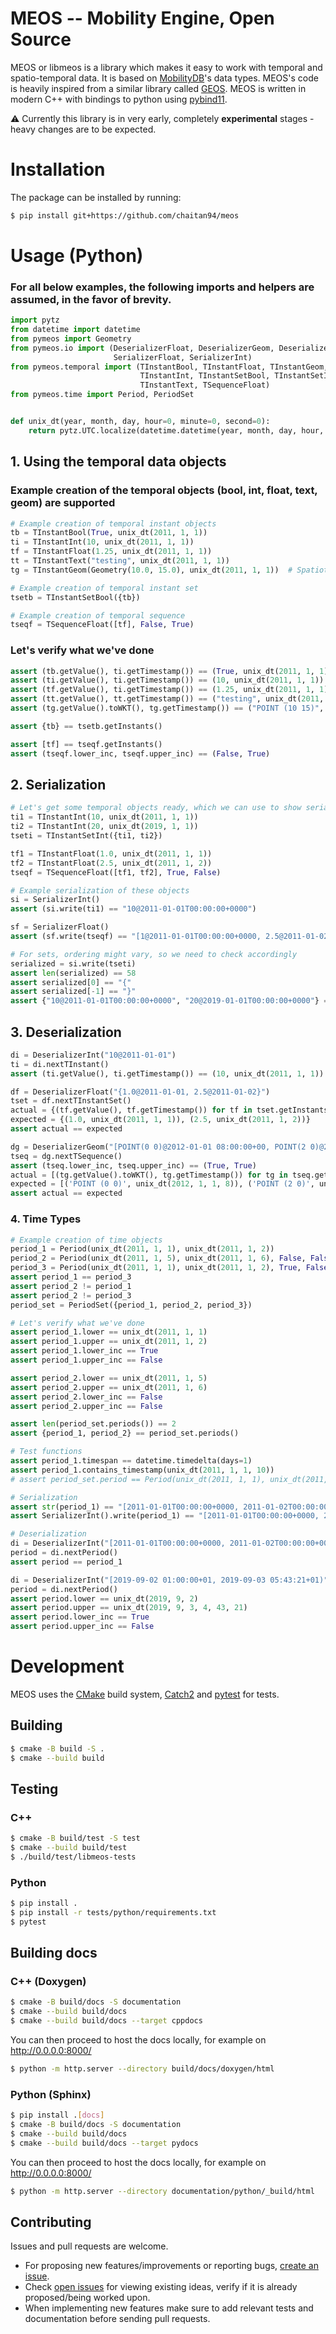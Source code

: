 MEOS -- Mobility Engine, Open Source
====

MEOS or libmeos is a library which makes it easy to work with temporal and spatio-temporal data. It is based on [MobilityDB](https://github.com/ULB-CoDE-WIT/MobilityDB)'s data types. MEOS's code is heavily inspired from a similar library called [GEOS](https://github.com/libgeos/geos). MEOS is written in modern C++ with bindings to python using [pybind11](https://github.com/pybind/pybind11).

⚠️ Currently this library is in very early, completely **experimental** stages - heavy changes are to be expected.

# Installation

The package can be installed by running:

```sh
$ pip install git+https://github.com/chaitan94/meos
```

# Usage (Python)

### For all below examples, the following imports and helpers are assumed, in the favor of brevity.
```python
import pytz
from datetime import datetime
from pymeos import Geometry
from pymeos.io import (DeserializerFloat, DeserializerGeom, DeserializerInt,
                       SerializerFloat, SerializerInt)
from pymeos.temporal import (TInstantBool, TInstantFloat, TInstantGeom,
                             TInstantInt, TInstantSetBool, TInstantSetInt,
                             TInstantText, TSequenceFloat)
from pymeos.time import Period, PeriodSet


def unix_dt(year, month, day, hour=0, minute=0, second=0):
    return pytz.UTC.localize(datetime.datetime(year, month, day, hour, minute, second))
```
## 1. Using the temporal data objects
### Example creation of the temporal objects (bool, int, float, text, geom) are supported
```python
# Example creation of temporal instant objects
tb = TInstantBool(True, unix_dt(2011, 1, 1))
ti = TInstantInt(10, unix_dt(2011, 1, 1))
tf = TInstantFloat(1.25, unix_dt(2011, 1, 1))
tt = TInstantText("testing", unix_dt(2011, 1, 1))
tg = TInstantGeom(Geometry(10.0, 15.0), unix_dt(2011, 1, 1))  # Spatiotemporal!

# Example creation of temporal instant set
tsetb = TInstantSetBool({tb})

# Example creation of temporal sequence
tseqf = TSequenceFloat([tf], False, True)
```

### Let's verify what we've done
```python
assert (tb.getValue(), ti.getTimestamp()) == (True, unix_dt(2011, 1, 1))
assert (ti.getValue(), ti.getTimestamp()) == (10, unix_dt(2011, 1, 1))
assert (tf.getValue(), ti.getTimestamp()) == (1.25, unix_dt(2011, 1, 1))
assert (tt.getValue(), tt.getTimestamp()) == ("testing", unix_dt(2011, 1, 1))
assert (tg.getValue().toWKT(), tg.getTimestamp()) == ("POINT (10 15)", unix_dt(2011, 1, 1))

assert {tb} == tsetb.getInstants()

assert [tf] == tseqf.getInstants()
assert (tseqf.lower_inc, tseqf.upper_inc) == (False, True)
```

## 2. Serialization
```python
# Let's get some temporal objects ready, which we can use to show serialization examples
ti1 = TInstantInt(10, unix_dt(2011, 1, 1))
ti2 = TInstantInt(20, unix_dt(2019, 1, 1))
tseti = TInstantSetInt({ti1, ti2})

tf1 = TInstantFloat(1.0, unix_dt(2011, 1, 1))
tf2 = TInstantFloat(2.5, unix_dt(2011, 1, 2))
tseqf = TSequenceFloat([tf1, tf2], True, False)

# Example serialization of these objects
si = SerializerInt()
assert (si.write(ti1) == "10@2011-01-01T00:00:00+0000")

sf = SerializerFloat()
assert (sf.write(tseqf) == "[1@2011-01-01T00:00:00+0000, 2.5@2011-01-02T00:00:00+0000)")

# For sets, ordering might vary, so we need to check accordingly
serialized = si.write(tseti)
assert len(serialized) == 58
assert serialized[0] == "{"
assert serialized[-1] == "}"
assert {"10@2011-01-01T00:00:00+0000", "20@2019-01-01T00:00:00+0000"} == set(serialized[1:-1].split(", "))
```

## 3. Deserialization
```python
di = DeserializerInt("10@2011-01-01")
ti = di.nextTInstant()
assert (ti.getValue(), ti.getTimestamp()) == (10, unix_dt(2011, 1, 1))

df = DeserializerFloat("{1.0@2011-01-01, 2.5@2011-01-02}")
tset = df.nextTInstantSet()
actual = {(tf.getValue(), tf.getTimestamp()) for tf in tset.getInstants()}
expected = {(1.0, unix_dt(2011, 1, 1)), (2.5, unix_dt(2011, 1, 2))}
assert actual == expected

dg = DeserializerGeom("[POINT(0 0)@2012-01-01 08:00:00+00, POINT(2 0)@2012-01-01 08:10:00+00, POINT(2 -1.98)@2012-01-01 08:15:00+00]")
tseq = dg.nextTSequence()
assert (tseq.lower_inc, tseq.upper_inc) == (True, True)
actual = [(tg.getValue().toWKT(), tg.getTimestamp()) for tg in tseq.getInstants()]
expected = [('POINT (0 0)', unix_dt(2012, 1, 1, 8)), ('POINT (2 0)', unix_dt(2012, 1, 1, 8, 10)), ('POINT (2 -1.98)', unix_dt(2012, 1, 1, 8, 15))]
assert actual == expected
```

### 4. Time Types
```python
# Example creation of time objects
period_1 = Period(unix_dt(2011, 1, 1), unix_dt(2011, 1, 2))
period_2 = Period(unix_dt(2011, 1, 5), unix_dt(2011, 1, 6), False, False)
period_3 = Period(unix_dt(2011, 1, 1), unix_dt(2011, 1, 2), True, False)
assert period_1 == period_3
assert period_2 != period_1
assert period_2 != period_3
period_set = PeriodSet({period_1, period_2, period_3})

# Let's verify what we've done
assert period_1.lower == unix_dt(2011, 1, 1)
assert period_1.upper == unix_dt(2011, 1, 2)
assert period_1.lower_inc == True
assert period_1.upper_inc == False

assert period_2.lower == unix_dt(2011, 1, 5)
assert period_2.upper == unix_dt(2011, 1, 6)
assert period_2.lower_inc == False
assert period_2.upper_inc == False

assert len(period_set.periods()) == 2
assert {period_1, period_2} == period_set.periods()

# Test functions
assert period_1.timespan == datetime.timedelta(days=1)
assert period_1.contains_timestamp(unix_dt(2011, 1, 1, 10))
# assert period_set.period == Period(unix_dt(2011, 1, 1), unix_dt(2011, 1, 6), True, False)

# Serialization
assert str(period_1) == "[2011-01-01T00:00:00+0000, 2011-01-02T00:00:00+0000)"
assert SerializerInt().write(period_1) == "[2011-01-01T00:00:00+0000, 2011-01-02T00:00:00+0000)"

# Deserialization
di = DeserializerInt("[2011-01-01T00:00:00+0000, 2011-01-02T00:00:00+0000)")
period = di.nextPeriod()
assert period == period_1

di = DeserializerInt("[2019-09-02 01:00:00+01, 2019-09-03 05:43:21+01)")
period = di.nextPeriod()
assert period.lower == unix_dt(2019, 9, 2)
assert period.upper == unix_dt(2019, 9, 3, 4, 43, 21)
assert period.lower_inc == True
assert period.upper_inc == False
```

# Development
MEOS uses the [CMake](https://cmake.org/) build system, [Catch2](https://github.com/catchorg/Catch2) and [pytest](https://docs.pytest.org/en/latest/) for tests.

## Building

```sh
$ cmake -B build -S .
$ cmake --build build
```

## Testing

### C++

```sh
$ cmake -B build/test -S test
$ cmake --build build/test
$ ./build/test/libmeos-tests
```

### Python

```sh
$ pip install .
$ pip install -r tests/python/requirements.txt
$ pytest
```

## Building docs

### C++ (Doxygen)

```sh
$ cmake -B build/docs -S documentation
$ cmake --build build/docs
$ cmake --build build/docs --target cppdocs
```
You can then proceed to host the docs locally, for example on http://0.0.0.0:8000/
```sh
$ python -m http.server --directory build/docs/doxygen/html
```

### Python (Sphinx)

```sh
$ pip install .[docs]
$ cmake -B build/docs -S documentation
$ cmake --build build/docs
$ cmake --build build/docs --target pydocs
```
You can then proceed to host the docs locally, for example on http://0.0.0.0:8000/
```sh
$ python -m http.server --directory documentation/python/_build/html
```

## Contributing

Issues and pull requests are welcome.

* For proposing new features/improvements or reporting bugs, [create an issue](https://github.com/chaitan94/meos/issues/new/choose).
* Check [open issues](https://github.com/chaitan94/meos/issues) for viewing existing ideas, verify if it is already proposed/being worked upon.
* When implementing new features make sure to add relevant tests and documentation before sending pull requests.
